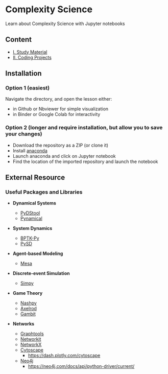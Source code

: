 # Complexity Science

Learn about Complexity Science with Jupyter notebooks

## Content

- [I. Study Material](./01_Study-Material)
- [II. Coding Projects](./02_Coding-Projects)

## Installation

### Option 1 (easiest)

Navigate the directory, and open the lesson either:
- in Github or Nbviewer for simple visualization
- in Binder or Google Colab for interactivity

### Option 2 (longer and require installation, but allow you to save your changes)

- Download the repository as a ZIP (or clone it)
- Install [anaconda](https://www.anaconda.com/products/individual)
- Launch anaconda and click on Jupyter notebook
- Find the location of the imported repository and launch the notebook



## External Resource
### Useful Packages and Libraries

- **Dynamical Systems**
  - [PyDStool](https://pydstool.github.io/PyDSTool/GettingStarted.html)
  - [Pynamical](https://pynamical.readthedocs.io/en/latest/pynamical.html)

- **System Dynamics**
  - [BPTK-Py](https://bptk.transentis.com/en/latest/index.html)
  - [PySD](https://pysd.readthedocs.io/en/master/)

- **Agent-based Modeling**
  - [Mesa](https://mesa.readthedocs.io/en/master/)

- **Discrete-event Simulation**
  - [Simpy](https://simpy.readthedocs.io/en/latest/)

- **Game Theory**
  - [Nashpy](https://nashpy.readthedocs.io/en/stable/)
  - [Axelrod](https://axelrod.readthedocs.io/en/stable/)
  - [Gambit](http://www.gambit-project.org/)

- **Networks**
  - [Graphtools](https://graph-tool.skewed.de/)
  - [Networkit](https://axelrod.readthedocs.io/en/stable/)
  - [NetworkX](https://networkx.org/)
  - [Cytoscape](https://cytoscape.org/)
    - https://dash.plotly.com/cytoscape
  - [Neo4j](https://neo4j.com/)
    - https://neo4j.com/docs/api/python-driver/current/

